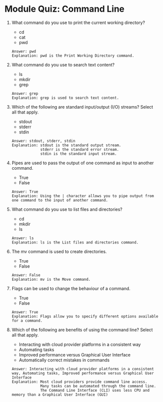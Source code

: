 # Module Quiz: Command Line

1. What command do you use to print the current working directory?
   - cd
   - cat
   - pwd
   ```
   Answer: pwd
   Explanation: pwd is the Print Working Directory command.
   ```

2. What command do you use to search text content?
   - ls
   - mkdir
   - grep
   ```
   Answer: grep
   Explanation: grep is used to search text content.
   ```

3. Which of the following are standard input/output (I/O) streams? Select all that apply.
   - stdout
   - stderr
   - stdin
   ```
   Answer: stdout, stderr, stdin
   Explanation: stdout is the standard output stream.
                stderr is the standard error stream.
                stdin is the standard input stream.
   ```

4. Pipes are used to pass the output of one command as input to another command.
   - True
   - False
   ```
   Answer: True
   Explanation: Using the | character allows you to pipe output from one command to the input of another command.
   ```

5. What command do you use to list files and directories?
   - cd
   - mkdir
   - ls
   ```
   Answer: ls
   Explanation: ls is the List files and directories command.
   ```

6. The mv command is used to create directories.
   - True
   - False
   ```
   Answer: False
   Explanation: mv is the Move command.
   ```

7. Flags can be used to change the behaviour of a command.
   - True
   - False
   ```
   Answer: True
   Explanation: Flags allow you to specify different options available for a command. 
   ```

8. Which of the following are benefits of using the command line? Select all that apply.
   - Interacting with cloud provider platforms in a consistent way
   - Automating tasks
   - Improved performance versus Graphical User Interface
   - Automatically correct mistakes in commands
   ```
   Answer: Interacting with cloud provider platforms in a consistent way, Automating tasks, Improved performance versus Graphical User Interface
   Explanation: Most cloud providers provide command line access.
                Many tasks can be automated through the command line.
                The Command Line Interface (CLI) uses less CPU and memory than a Graphical User Interface (GUI)
   ```
